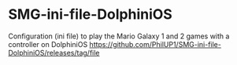 # SMG-ini-file-DolphiniOS
Configuration (ini file) to play the Mario Galaxy 1 and 2 games with a controller on DolphiniOS
https://github.com/PhilUP1/SMG-ini-file-DolphiniOS/releases/tag/file
